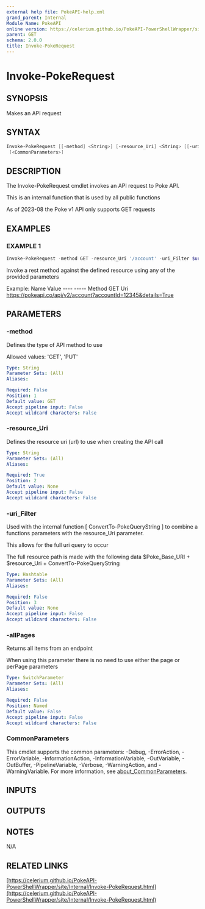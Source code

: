```yaml
---
external help file: PokeAPI-help.xml
grand_parent: Internal
Module Name: PokeAPI
online version: https://celerium.github.io/PokeAPI-PowerShellWrapper/site/Internal/Invoke-PokeRequest.html
parent: GET
schema: 2.0.0
title: Invoke-PokeRequest
---
```


# Invoke-PokeRequest

## SYNOPSIS
Makes an API request

## SYNTAX

```powershell
Invoke-PokeRequest [[-method] <String>] [-resource_Uri] <String> [[-uri_Filter] <Hashtable>] [-allPages]
 [<CommonParameters>]
```

## DESCRIPTION
The Invoke-PokeRequest cmdlet invokes an API request to Poke API.

This is an internal function that is used by all public functions

As of 2023-08 the Poke v1 API only supports GET requests

## EXAMPLES

### EXAMPLE 1
```powershell
Invoke-PokeRequest -method GET -resource_Uri '/account' -uri_Filter $uri_Filter
```

Invoke a rest method against the defined resource using any of the provided parameters

Example:
    Name                           Value
    ----                           -----
    Method                         GET
    Uri                            https://pokeapi.co/api/v2/account?accountId=12345&details=True

## PARAMETERS

### -method
Defines the type of API method to use

Allowed values:
'GET', 'PUT'

```yaml
Type: String
Parameter Sets: (All)
Aliases:

Required: False
Position: 1
Default value: GET
Accept pipeline input: False
Accept wildcard characters: False
```

### -resource_Uri
Defines the resource uri (url) to use when creating the API call

```yaml
Type: String
Parameter Sets: (All)
Aliases:

Required: True
Position: 2
Default value: None
Accept pipeline input: False
Accept wildcard characters: False
```

### -uri_Filter
Used with the internal function \[ ConvertTo-PokeQueryString \] to combine
a functions parameters with the resource_Uri parameter.

This allows for the full uri query to occur

The full resource path is made with the following data
$Poke_Base_URI + $resource_Uri + ConvertTo-PokeQueryString

```yaml
Type: Hashtable
Parameter Sets: (All)
Aliases:

Required: False
Position: 3
Default value: None
Accept pipeline input: False
Accept wildcard characters: False
```

### -allPages
Returns all items from an endpoint

When using this parameter there is no need to use either the page or perPage
parameters

```yaml
Type: SwitchParameter
Parameter Sets: (All)
Aliases:

Required: False
Position: Named
Default value: False
Accept pipeline input: False
Accept wildcard characters: False
```

### CommonParameters
This cmdlet supports the common parameters: -Debug, -ErrorAction, -ErrorVariable, -InformationAction, -InformationVariable, -OutVariable, -OutBuffer, -PipelineVariable, -Verbose, -WarningAction, and -WarningVariable. For more information, see [about_CommonParameters](http://go.microsoft.com/fwlink/?LinkID=113216).

## INPUTS

## OUTPUTS

## NOTES
N/A

## RELATED LINKS

[https://celerium.github.io/PokeAPI-PowerShellWrapper/site/Internal/Invoke-PokeRequest.html](https://celerium.github.io/PokeAPI-PowerShellWrapper/site/Internal/Invoke-PokeRequest.html)

